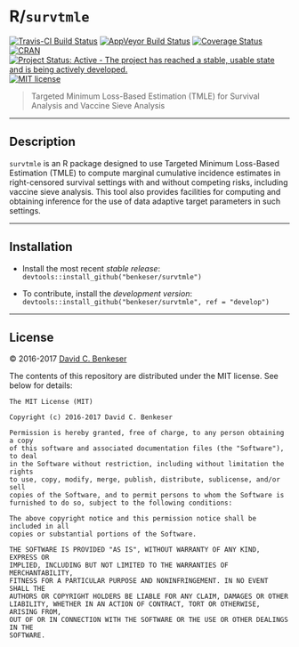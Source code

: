 # R/`survtmle`

[![Travis-CI Build Status](https://travis-ci.org/benkeser/survtmle.svg?branch=master)](https://travis-ci.org/benkeser/survtmle)
[![AppVeyor Build  Status](https://ci.appveyor.com/api/projects/status/github/benkeser/survtmle?branch=master&svg=true)](https://ci.appveyor.com/project/benkeser/survtmle)
[![Coverage Status](https://coveralls.io/repos/github/benkeser/survtmle/badge.svg?branch=master)](https://coveralls.io/github/benkeser/survtmle?branch=master)
[![CRAN](http://www.r-pkg.org/badges/version/survtmle)](http://www.r-pkg.org/pkg/survtmle)
[![Project Status: Active - The project has reached a stable, usable state and is being actively developed.](http://www.repostatus.org/badges/latest/active.svg)](http://www.repostatus.org/#active)
[![MIT license](http://img.shields.io/badge/license-MIT-brightgreen.svg)](http://opensource.org/licenses/MIT)

> Targeted Minimum Loss-Based Estimation (TMLE) for Survival Analysis and
> Vaccine Sieve Analysis

---

## Description

`survtmle` is an R package designed to use Targeted Minimum Loss-Based
Estimation (TMLE) to compute marginal cumulative incidence estimates in
right-censored survival settings with and without competing risks, including
vaccine sieve analysis. This tool also provides facilities for computing and
obtaining inference for the use of data adaptive target parameters in such
settings.

---

## Installation

- Install the most recent _stable release_:
  `devtools::install_github("benkeser/survtmle")`

- To contribute, install the _development version_:
  `devtools::install_github("benkeser/survtmle", ref = "develop")`

---

## License

&copy; 2016-2017 [David C. Benkeser](http://www.benkeserstatistics.com)

The contents of this repository are distributed under the MIT license. See
below for details:
```
The MIT License (MIT)

Copyright (c) 2016-2017 David C. Benkeser

Permission is hereby granted, free of charge, to any person obtaining a copy
of this software and associated documentation files (the "Software"), to deal
in the Software without restriction, including without limitation the rights
to use, copy, modify, merge, publish, distribute, sublicense, and/or sell
copies of the Software, and to permit persons to whom the Software is
furnished to do so, subject to the following conditions:

The above copyright notice and this permission notice shall be included in all
copies or substantial portions of the Software.

THE SOFTWARE IS PROVIDED "AS IS", WITHOUT WARRANTY OF ANY KIND, EXPRESS OR
IMPLIED, INCLUDING BUT NOT LIMITED TO THE WARRANTIES OF MERCHANTABILITY,
FITNESS FOR A PARTICULAR PURPOSE AND NONINFRINGEMENT. IN NO EVENT SHALL THE
AUTHORS OR COPYRIGHT HOLDERS BE LIABLE FOR ANY CLAIM, DAMAGES OR OTHER
LIABILITY, WHETHER IN AN ACTION OF CONTRACT, TORT OR OTHERWISE, ARISING FROM,
OUT OF OR IN CONNECTION WITH THE SOFTWARE OR THE USE OR OTHER DEALINGS IN THE
SOFTWARE.
```

